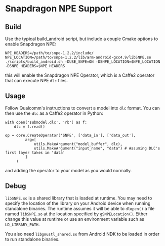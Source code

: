 # Snapdragon NPE Support

## Build

Use the typical build\_android script, but include a couple Cmake options to enable Snapdragon NPE:

```text
NPE_HEADERS=/path/to/snpe-1.2.2/include/
NPE_LOCATION=/path/to/snpe-1.2.2/lib/arm-android-gcc4.9/libSNPE.so
./scripts/build_android.sh -DUSE_SNPE=ON -DSNPE_LOCATION=$NPE_LOCATION -DSNPE_HEADERS=$NPE_HEADERS
```

this will enable the Snapdragon NPE Operator, which is a Caffe2 operator that can execute NPE `dlc` files.

## Usage

Follow Qualcomm's instructions to convert a model into `dlc` format. You can then use the `dlc` as a Caffe2 operator in Python:

```text
with open('submodel.dlc', 'rb') as f:
    dlc = f.read()

op = core.CreateOperator('SNPE', ['data_in'], ['data_out'],
         arg=[
             utils.MakeArgument("model_buffer", dlc),
             utils.MakeArgument("input_name", "data") # Assuming DLC's first layer takes in 'data'
         ]
     )
```

and adding the operator to your model as you would normally.

## Debug

`libSNPE.so` is a shared library that is loaded at runtime. You may need to specify the location of the library on your Android device when running standalone binaries. The runtime assumes it will be able to `dlopen()` a file named `libSNPE.so` at the location specified by `gSNPELocation()`. Either change this value at runtime or use an environment variable such as `LD_LIBRARY_PATH`.

You also need `libgnustl_shared.so` from Android NDK to be loaded in order to run standalone binaries.

